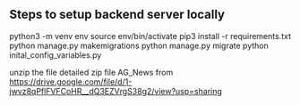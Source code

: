 
## Steps to setup backend server locally

python3 -m venv env
source env/bin/activate
pip3 install -r requirements.txt
python manage.py makemigrations
python manage.py migrate
python inital_config_variables.py

unzip the file detailed zip file AG_News from https://drive.google.com/file/d/1-jwvz8qPflFVFCoHR__dQ3EZVrgS38g2/view?usp=sharing
